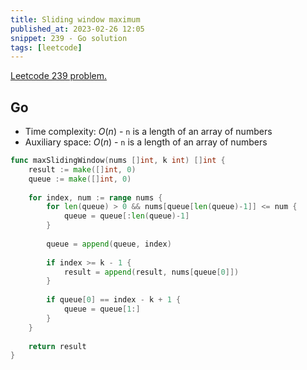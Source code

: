 ```yaml
---
title: Sliding window maximum
published_at: 2023-02-26 12:05
snippet: 239 - Go solution
tags: [leetcode]
---
```


[Leetcode 239 problem.](https://leetcode.com/problems/sliding-window-maximum/)

## Go

- Time complexity: $O(n)$ - `n` is a length of an array of numbers
- Auxiliary space: $O(n)$ - `n` is a length of an array of numbers

```go
func maxSlidingWindow(nums []int, k int) []int {
    result := make([]int, 0)
    queue := make([]int, 0)
    
    for index, num := range nums {
        for len(queue) > 0 && nums[queue[len(queue)-1]] <= num {
            queue = queue[:len(queue)-1]
        }
        
        queue = append(queue, index)
        
        if index >= k - 1 {
            result = append(result, nums[queue[0]])
        }
        
        if queue[0] == index - k + 1 {
            queue = queue[1:]
        }
    }
    
    return result
}
```